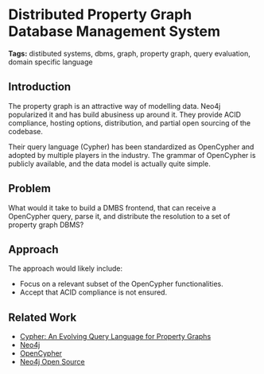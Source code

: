 # Distributed Property Graph Database Management System

**Tags:** distibuted systems, dbms, graph, property graph, query evaluation, domain specific language

## Introduction

The property graph is an attractive way of modelling data. Neo4j popularized it and has build abusiness up around it. They provide ACID compliance, hosting options, distribution, and partial open sourcing of the codebase.

Their query language (Cypher) has been standardized as OpenCypher and adopted by multiple players in the industry. The grammar of OpenCypher is publicly available, and the data model is actually quite simple.

## Problem

What would it take to build a DMBS frontend, that can receive a OpenCypher query, parse it, and distribute the resolution to a set of property graph DBMS?

## Approach

The approach would likely include:
- Focus on a relevant subset of the OpenCypher functionalities.
- Accept that ACID compliance is not ensured.

## Related Work

- [Cypher: An Evolving Query Language for Property Graphs](https://dl.acm.org/doi/10.1145/3183713.3190657)
- [Neo4j](https://neo4j.com)
- [OpenCypher](https://opencypher.org)
- [Neo4j Open Source](https://neo4j.com/open-source-project/)

